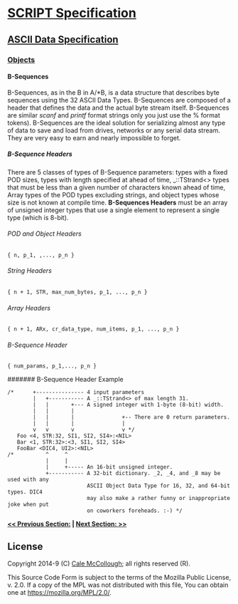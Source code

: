 # [SCRIPT Specification](../../readme.md)

## [ASCII Data Specification](../readme.md)

### [Objects](readme.md)

#### B-Sequences

B-Sequences, as in the B in A/*B, is a data structure that describes byte sequences using the 32 ASCII Data Types. B-Sequences are composed of a header that defines the data and the actual byte stream itself. B-Sequences are similar *scanf* and *printf* format strings only you just use the % format tokens). B-Sequences are the ideal solution for serializing almost any type of data to save and load from drives, networks or any serial data stream. They are very easy to earn and nearly impossible to forget.

##### B-Sequence Headers

There are 5 classes of types of B-Sequence parameters: types with a fixed POD sizes, types with length specified at ahead of time, _::TStrand<> types that must be less than a given number of characters known ahead of time, Array types of the POD types excluding strings, and object types whose size is not known at compile time. **B-Sequences Headers** must be an array of unsigned integer types that use a single element to represent a single type (which is 8-bit).

###### POD and Object Headers

```AsciiArt
{ n, p_1, ,..., p_n }
```

###### String Headers

```AsciiArt
{ n + 1, STR, max_num_bytes, p_1, ..., p_n }
```

###### Array Headers

```AsciiArt
{ n + 1, ARx, cr_data_type, num_items, p_1, ..., p_n }
```

###### B-Sequence Header

```AsciiArt
{ num_params, p_1,..., p_n }
```

####### B-Sequence Header Example

```Script2
/*      +--------------- 4 input parameters
        |   +----------- A _::TStrand<> of max length 31.
        |   |       +--- A signed integer with 1-byte (8-bit) width.
        |   |       |
        |   |       |               +-- There are 0 return parameters.
        |   |       |               |
        v   v       v               v */
   Foo <4, STR:32, SI1, SI2, SI4>:<NIL>
   Bar <1, STR:32>:<3, SI1, SI2, SI4>
   FooBar <DIC4, UI2>:<NIL>
/*          ^     ^
            |     |
            |     +----- An 16-bit unsigned integer.
            +----------- A 32-bit dictionary. _2, _4, and _8 may be used with any
                         ASCII Object Data Type for 16, 32, and 64-bit types. DIC4
                         may also make a rather funny or inappropriate joke when put
                         on coworkers foreheads. :-) */
```

**[<< Previous Section:](./readme.md) | [Next Section: >>](./readme.md)**

## License

Copyright 2014-9 (C) [Cale McCollough](https://calemccollough.github.io); all rights reserved (R).

This Source Code Form is subject to the terms of the Mozilla Public License, v. 2.0. If a copy of the MPL was not distributed with this file, You can obtain one at <https://mozilla.org/MPL/2.0/>.
